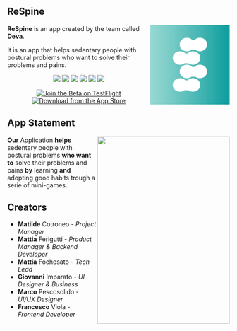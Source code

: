 ## ReSpine


<img align="right" width="180" height="180" src="assets/AppIcon.png">

**ReSpine** is an app created by the team called **Deva**.

It is an app that helps sedentary people with postural problems who want to solve their problems and pains.

<p align="center">

<img src="https://img.shields.io/badge/iOS-000000?style=for-the-badge&logo=ios&logoColor=white" />

<img src="https://img.shields.io/badge/swift-F54A2A?style=for-the-badge&logo=swift&logoColor=white" />

<img src="https://img.shields.io/badge/swiftui-0348A5?style=for-the-badge&logo=swift&logoColor=white" />

<img src="https://img.shields.io/badge/Figma-000000?style=for-the-badge&logo=figma&logoColor=white" />

<img src="https://img.shields.io/badge/Xcode-007ACC?style=for-the-badge&logo=Xcode&logoColor=white" />

<img src="https://img.shields.io/badge/github-%23121011.svg?style=for-the-badge&logo=github&logoColor=white" />

</p>

<p align="center">
<a href='https://testflight.apple.com/join/96hcm9oB'><img height='50' alt='Join the Beta on TestFlight' src='https://anotherlens.app/testflight-badge.png'/></a>
<a href='https://apple.co/3twV9Lp'><img height='50' alt='Download from the App Store' src='https://developer.apple.com/assets/elements/badges/download-on-the-app-store.svg'/></a>
</p>
  
  

## App Statement

<img align="right" width="300" height="424" src="assets/Poster.jpg">

**Our** Application **helps** sedentary people with postural problems **who want to** solve their problems and pains **by** learning **and** adopting good habits trough a serie of mini-games.

  
## Creators

* **Matilde** Cotroneo - *Project Manager*
* **Mattia** Ferigutti - *Product Manager & Backend Developer*
* **Mattia** Fochesato - *Tech Lead*
* **Giovanni** Imparato - *UI Designer & Business*
* **Marco** Pescosolido - *UI/UX Designer*
* **Francesco** Viola - *Frontend Developer*
